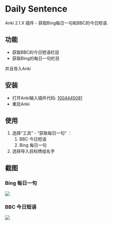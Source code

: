 # Daily Sentence 
Anki 2.1.X 插件 - 获取Bing每日一句和BBC的今日短语.

## 功能
- 获取BBC的今日短语栏目
- 获取Bing的每日一句栏目

并且导入Anki

## 安装
- 打开Anki输入插件代码: [1004445081](https://ankiweb.net/shared/info/1004445081)
- 重启Anki

## 使用
1. 选择“工具” - “获取每日一句” ：
    1. BBC 今日短语
    2. Bing 每日一句
2. 选择导入目标牌组名字

## 截图
### Bing 每日一句
![](https://raw.githubusercontent.com/upday7/DailySentence/master/data/screenshots/dailysentence.png)

### BBC 今日短语
![](https://raw.githubusercontent.com/upday7/DailySentence/master/data/screenshots/bbc_todays_phrase.png)